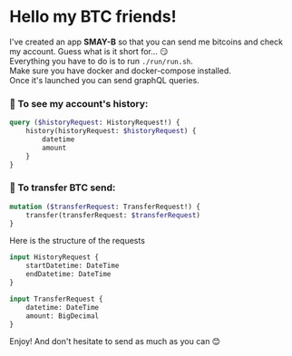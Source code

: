 # Hello my BTC friends!

I've created an app **SMAY-B** so that you can send me bitcoins and check my account. Guess what is it short for... 😏<br/>
Everything you have to do is to run `./run/run.sh`.<br/>
Make sure you have docker and docker-compose installed.<br/>
Once it's launched you can send graphQL queries.

### 📖 To see my account's history:
```graphql
query ($historyRequest: HistoryRequest!) {
    history(historyRequest: $historyRequest) {
        datetime
        amount
    }
}
```

### 💸 To transfer BTC send:
```graphql
mutation ($transferRequest: TransferRequest!) {
    transfer(transferRequest: $transferRequest)
}
```

Here is the structure of the requests
```graphql
input HistoryRequest {
    startDatetime: DateTime
    endDatetime: DateTime
}

input TransferRequest {
    datetime: DateTime
    amount: BigDecimal
}
```

Enjoy! And don't hesitate to send as much as you can 😊

